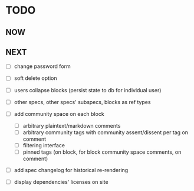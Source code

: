 # TODO

## NOW

## NEXT

- [ ] change password form

- [ ] soft delete option

- [ ] users collapse blocks (persist state to db for individual user)

- [ ] other specs, other specs' subspecs, blocks as ref types

- [ ] add community space on each block
	- [ ] arbitrary plaintext/markdown comments
	- [ ] arbitrary community tags with community assent/dissent per tag on comment
	- [ ] filtering interface
	- [ ] pinned tags (on block, for block community space comments, on comment)

- [ ] add spec changelog for historical re-rendering

- [ ] display dependencies' licenses on site
